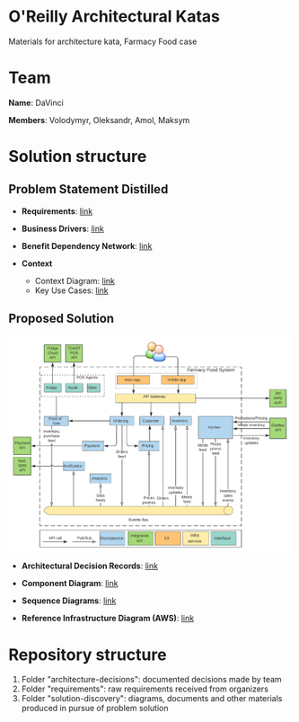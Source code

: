 # O'Reilly Architectural Katas
Materials for architecture kata, Farmacy Food case

# Team 
**Name**: DaVinci

**Members**: Volodymyr, Oleksandr, Amol, Maksym 

# Solution structure

  ## Problem Statement Distilled
   
   - **Requirements**: [link](./requirements/Requirements.md)

   - **Business Drivers**: [link](./requirements/Requirements.md)
   
   - **Benefit Dependency Network**: [link](./solution-discovery/benefit_dependency_network.md)
   
   - **Context**   
      - Context Diagram: [link](./solution-discovery/context-diagram.md)    
      - Key Use Cases: [link](./solution-discovery/user-scenarios.md)

  ## Proposed Solution
   !["System diagram"](./solution-discovery/images/farmacy-food-system-architecture-diagram.png)


   - **Architectural Decision Records**: [link](./architecture-decisions)

   - **Component Diagram**: [link](./solution-discovery/component-diagram.md)
   
   - **Sequence Diagrams**: [link](./solution-discovery/sequence_diagrams.md)

   - **Reference Infrastructure Diagram (AWS)**: [link](./solution-discovery/infrastructure-diagram.md)


# Repository structure
1. Folder "architecture-decisions": documented decisions made by team
2. Folder "requirements": raw requirements received from organizers
3. Folder "solution-discovery": diagrams, documents and other materials produced in pursue of problem solution
